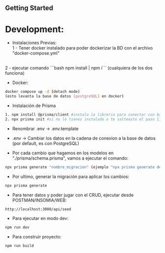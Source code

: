 ## Getting Started
# Development:

* Instalaciones Previas: <br>
1 - Tener docker instalado para poder dockerizar la BD con el archivo "docker-compose.yml"
<br>
2 - ejecutar comando ```bash npm install | npm i``` (cualquiera de los dos funciona)

* Docker:
```bash
docker compose up -d (detach mode)
(esto levanta la base de datos [postgreSQL] en docker)
```

* Instalación de Prisma
```bash
1. npm install @prisma/client #instala la libreria para conectar con base de datos
2. npx prisma init #si no lo tienes instalado o te salteaste el paso 1, te preguntará para instalarlo
```

* Renombrar .env -> .env.template

* .env -> Cambiar los datos en la cadena de conexion a la base de datos (por default, es con PostgreSQL)

* Por cada cambio que hagamos en los modelos en "./prisma/schema.prisma", vamos a ejecutar el comando:
```bash
npx prisma generate "nombre_migracion" (ejemplo "npx prisma generate dev")
```

* Por ultimo, generar la migración para aplicar los cambios:
```bash
npx prisma generate
```

* Para tener datos y poder jugar con el CRUD, ejecutar desde POSTMAN/INSOMIA/WEB:
```bash
http://localhost:3000/api/seed
```

* Para ejecutar en modo dev:
```bash
npm run dev
```

* Para construir proyecto:
```bash
npm run build
```